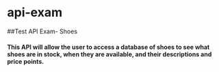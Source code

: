 # api-exam
##Test API Exam- Shoes

#### This API will allow the user to access a database of shoes to see what shoes are in stock, when they are available, and their descriptions and price points. 
